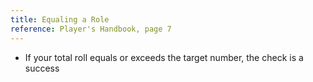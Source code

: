```yaml
---
title: Equaling a Role
reference: Player's Handbook, page 7
---
```


- If your total roll equals or exceeds the target number, the check is a success
